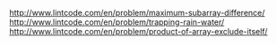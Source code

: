http://www.lintcode.com/en/problem/maximum-subarray-difference/
http://www.lintcode.com/en/problem/trapping-rain-water/
http://www.lintcode.com/en/problem/product-of-array-exclude-itself/